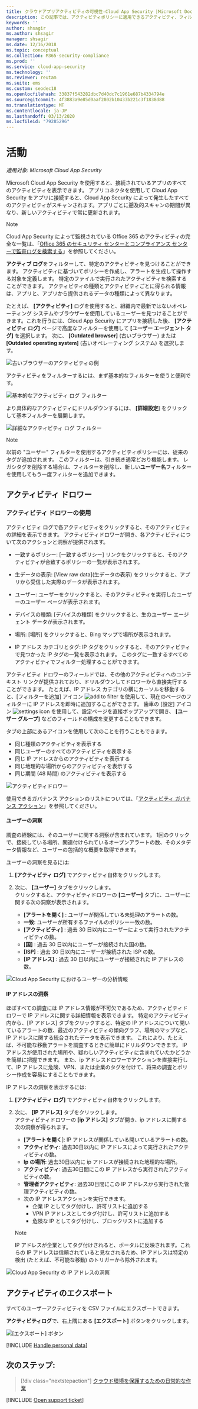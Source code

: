 ```yaml
---
title: クラウドアプリアクティビティの可視性-Cloud App Security |Microsoft Docs
description: この記事では、アクティビティポリシーに適用できるアクティビティ、フィルター、一致パラメーターの一覧を示します。
keywords: ''
author: shsagir
ms.author: shsagir
manager: shsagir
ms.date: 12/16/2018
ms.topic: conceptual
ms.collection: M365-security-compliance
ms.prod: ''
ms.service: cloud-app-security
ms.technology: ''
ms.reviewer: reutam
ms.suite: ems
ms.custom: seodec18
ms.openlocfilehash: 33837f543282dbc7d40dc7c1961e687b4334794e
ms.sourcegitcommit: 4f3883a9e85d0aaf2802b10433b221c3f1838d88
ms.translationtype: MT
ms.contentlocale: ja-JP
ms.lasthandoff: 03/13/2020
ms.locfileid: "79285296"
---
```

# <a name="activities"></a>活動

*適用対象: Microsoft Cloud App Security*

Microsoft Cloud App Security を使用すると、接続されているアプリのすべてのアクティビティを表示できます。 アプリコネクタを使用して Cloud App Security をアプリに接続すると、Cloud App Security によって発生したすべてのアクティビティがスキャンされます。アプリごとに遡及的スキャンの期間が異なり、新しいアクティビティで常に更新されます。

> [!NOTE]
> Cloud App Security によって監視されている Office 365 のアクティビティの完全な一覧は、「[Office 365 のセキュリティ センターとコンプライアンス センターで監査ログを検索する](https://support.office.com/article/Search-the-audit-log-in-the-Office-365-Security-Compliance-Center-0d4d0f35-390b-4518-800e-0c7ec95e946c?ui=en-US&rs=en-US&ad=US#ID0EABAAA=Audited_activities)」を参照してください。

**アクティブ ログ**をフィルターして、特定のアクティビティを見つけることができます。 アクティビティに基づいてポリシーを作成し、アラートを生成して操作する対象を定義します。 特定のファイルで実行されたアクティビティを検索することができます。 アクティビティの種類とアクティビティごとに得られる情報は、アプリと、アプリから提供されるデータの種類によって異なります。

たとえば、 **[アクティビティ]** ログを使用すると、組織内で最新ではないオペレーティング システムやブラウザーを使用しているユーザーを見つけることができます。これを行うには、Cloud App Security にアプリを接続した後、 **[アクティビティ ログ]** ページで高度なフィルターを使用して **[ユーザー エージェント タグ]** を選択します。 次に、 **[Outdated browser]** (古いブラウザー) または **[Outdated operating system]** (古いオペレーティング システム) を選択します。

![古いブラウザーのアクティビティの例](media/activity-example-outdated.png)

アクティビティをフィルターするには、まず基本的なフィルターを使うと便利です。

![基本的なアクティビティ ログ フィルター](media/activity-log-filter-basic.png)

より具体的なアクティビティにドリルダウンするには、 **[詳細設定**] をクリックして基本フィルターを展開します。

![詳細なアクティビティ ログ フィルター](media/activity-log-filter-advanced.png)

> [!NOTE]
> 以前の "ユーザー" フィルターを使用するアクティビティポリシーには、従来のタグが追加されます。 このフィルターは、引き続き通常どおり機能します。 レガシタグを削除する場合は、フィルターを削除し、新しい**ユーザー名**フィルターを使用してもう一度フィルターを追加できます。

## <a name="the-activity-drawer"></a>アクティビティ ドロワー

### <a name="working-with-the-activity-drawer"></a>アクティビティ ドロワーの使用

アクティビティ ログで各アクティビティをクリックすると、そのアクティビティの詳細を表示できます。 アクティビティドロワーが開き、各アクティビティについて次のアクションと洞察が提供されます。
- 一致するポリシー: [一致するポリシー] リンクをクリックすると、そのアクティビティが合致するポリシーの一覧が表示されます。

- 生データの表示: [View raw data]\(生データの表示) をクリックすると、アプリから受信した実際のデータが表示されます。

- ユーザー: ユーザーをクリックすると、そのアクティビティを実行したユーザーのユーザー ページが表示されます。

- デバイスの種類: [デバイスの種類] をクリックすると、生のユーザー エージェント データが表示されます。

- 場所: [場所] をクリックすると、Bing マップで場所が表示されます。

- IP アドレス カテゴリとタグ: IP タグをクリックすると、そのアクティビティで見つかった IP タグの一覧を表示されます。 このタグに一致するすべてのアクティビティでフィルター処理することができます。

アクティビティ ドロワーのフィールドでは、その他のアクティビティへのコンテキスト リンクが提供されており、ドリルダウンしてドロワーから直接実行することができます。 たとえば、IP アドレス カテゴリの横にカーソルを移動すると、[フィルターを追加] アイコン ![add to filter](media/add-to-filter-icon.png) を使用して、現在のページのフィルターに IP アドレスを即時に追加することができます。 歯車の [設定] アイコン ![settings icon](media/contextual-settings-icon.png) を使用して、設定ページを直接ポップアップで開き、 **[ユーザー グループ]** などのフィールドの構成を変更することもできます。

タブの上部にあるアイコンを使用して次のことを行うこともできます。
- 同じ種類のアクティビティを表示する
- 同じユーザーのすべてのアクティビティを表示する
- 同じ IP アドレスからのアクティビティを表示する
- 同じ地理的な場所からのアクティビティを表示する
- 同じ期間 (48 時間) のアクティビティを表示する

![アクティビティドロワー](media/activity-drawer.png "アクティビティドロワー")

使用できるガバナンス アクションのリストについては、「[アクティビティ ガバナンス アクション](governance-actions.md#activity-governance-actions)」を参照してください。

#### <a name="user-insights"></a>ユーザーの洞察

調査の経験には、そのユーザーに関する洞察が含まれています。 1回のクリックで、接続している場所、関連付けられているオープンアラートの数、そのメタデータ情報など、ユーザーの包括的な概要を取得できます。

ユーザーの洞察を見るには:

1. **[アクティビティ ログ]** でアクティビティ自体をクリックします。

2. 次に、 **[ユーザー]** タブをクリックします。  
クリックすると、アクティビティドロワーの **[ユーザー]** タブに、ユーザーに関する次の洞察が表示されます。
    - **[アラートを開く]** : ユーザーが関係している未処理のアラートの数。
    - **一致**: ユーザーが所有するファイルのポリシー一致の数。
    - **[アクティビティ]** : 過去 30 日以内にユーザーによって実行されたアクティビティの数。
    - **[国]** : 過去 30 日以内にユーザーが接続された国の数。
    - **[ISP]** : 過去 30 日以内にユーザーが接続された ISP の数。
    - **[IP アドレス]** : 過去 30 日以内にユーザーが接続された IP アドレスの数。

![Cloud App Security におけるユーザーの分析情報](media/user-insights.png)

#### <a name="ip-address-insights"></a>IP アドレスの洞察

ほぼすべての調査には IP アドレス情報が不可欠であるため、アクティビティドロワーで IP アドレスに関する詳細情報を表示できます。 特定のアクティビティ内から、[IP アドレス] タブをクリックすると、特定の IP アドレスについて開いているアラートの数、最近のアクティビティの傾向グラフ、場所のマップなど、IP アドレスに関する統合されたデータを表示できます。 これにより、たとえば、不可能な移動アラートを調査するときに簡単にドリルダウンできます。 IP アドレスが使用された場所や、疑わしいアクティビティに含まれていたかどうかを簡単に把握できます。 また、ip アドレスドロワーでアクションを直接実行して、IP アドレスに危険、VPN、または企業のタグを付けて、将来の調査とポリシー作成を容易にすることもできます。

IP アドレスの洞察を表示するには:

1. **[アクティビティ ログ]** でアクティビティ自体をクリックします。

2. 次に、 **[IP アドレス]** タブをクリックします。  
アクティビティドロワーの **[ip アドレス]** タブが開き、ip アドレスに関する次の洞察が得られます。
    - **[アラートを開く**]: IP アドレスが関係している開いているアラートの数。
    - **アクティビティ**: 過去30日以内に IP アドレスによって実行されたアクティビティの数。
    - **Ip の場所**: 過去30日以内に ip アドレスが接続された地理的な場所。
    - **アクティビティ**: 過去30日間にこの IP アドレスから実行されたアクティビティの数。
    - **管理者アクティビティ**: 過去30日間にこの IP アドレスから実行された管理アクティビティの数。
    - 次の IP アドレスアクションを実行できます。
        - 企業 IP としてタグ付けし、許可リストに追加する
        - VPN IP アドレスとしてタグ付けし、許可リストに追加する
        - 危険な IP としてタグ付けし、ブロックリストに追加する

   >[!NOTE]
   > IP アドレスが企業としてタグ付けされると、ポータルに反映されます。これらの IP アドレスは信頼されていると見なされるため、IP アドレスは特定の検出 (たとえば、不可能な移動) のトリガーから除外されます。

![Cloud App Security の IP アドレスの洞察](media/ip-address-insights.png)

## アクティビティのエクスポート<a name="export"></a>

すべてのユーザーアクティビティを CSV ファイルにエクスポートできます。

**アクティビティログ**で、右上隅にある **[エクスポート]** ボタンをクリックします。

![[エクスポート] ボタン](media/export-button.png)

[!INCLUDE [Handle personal data](../includes/gdpr-intro-sentence.md)]

## <a name="next-steps"></a>次のステップ:

> [!div class="nextstepaction"]
> [クラウド環境を保護するための日常的な作業](daily-activities-to-protect-your-cloud-environment.md)

[!INCLUDE [Open support ticket](includes/support.md)]
